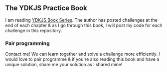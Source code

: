 ## The YDKJS Practice Book

I am reading [YDKJS Book Series](https://github.com/getify/You-Dont-Know-JS). The author has posted challenges at the end of each chapter & as I go through this book, I will post my code for each challenge in this repository.

### Pair programming

Contact me! We can learn together and solve a challenge more efficiently. I would love to pair programme & if you're also reading this book and have a unique solution, share me your solution as I shared mine!
